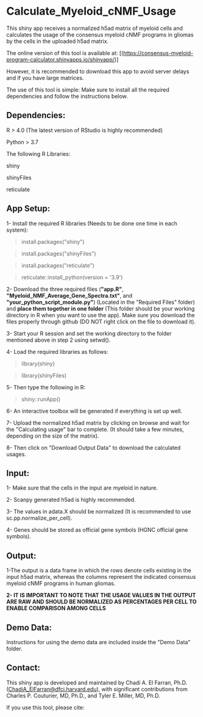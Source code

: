 # Calculate_Myeloid_cNMF_Usage
This shiny app receives a normalized h5ad matrix of myeloid cells and calculates the usage of the consensus myeloid cNMF programs in gliomas by the cells in the uploaded h5ad matrix.


The online version of this tool is available at: 
[(https://consensus-myeloid-program-calculator.shinyapps.io/shinyapp/)]

However, it is recommended to download this app to avoid server delays and if you have large matrices.

The use of this tool is simple: Make sure to install all the required dependencies and follow the instructions below.

## Dependencies:
R > 4.0 (The latest version of RStudio is highly recommended)

Python > 3.7

The following R Libraries:

shiny

shinyFiles

reticulate

## App Setup:

1- Install the required R libraries (Needs to be done one time in each system):

>install.packages("shiny")

>install.packages("shinyFiles")

>install.packages("reticulate")

>reticulate::install_python(version = '3.9')


2- Download the three required files (**"app.R"**, **"Myeloid_NMF_Average_Gene_Spectra.txt"**, and **"your_python_script_module.py"**) (Located in the "Required Files" folder) and **place them together in one folder** (This folder should be your working directory in R when you want to use the app).  Make sure you download the files properly through github (DO NOT right click on the file to download it).   


3- Start your R session and set the working directory to the folder mentioned above in step 2 using setwd().


4- Load the required libraries as follows:

>library(shiny)

>library(shinyFiles)


5- Then type the following in R:

>shiny::runApp()


6- An interactive toolbox will be generated if everything is set up well.


7- Upload the normalized h5ad matrix by clicking on browse and wait for the "Calculating usage" bar to complete. (It should take a few minutes, depending on the size of the matrix).


8- Then click on "Download Output Data" to download the calculated usages.

## Input:

1- Make sure that the cells in the input are myeloid in nature.

2- Scanpy generated h5ad is highly recommended.

3- The values in adata.X should be normalized (It is recommended to use sc.pp.normalize_per_cell).

4- Genes should be stored as official gene symbols (HGNC official gene symbols).


## Output:

1-The output is a data frame in which the rows denote cells existing in the input h5ad matrix, whereas the columns represent the indicated consensus myeloid cNMF programs in human gliomas.

**2- IT IS IMPORTANT TO NOTE THAT THE USAGE VALUES IN THE OUTPUT ARE RAW AND SHOULD BE NORMALIZED AS PERCENTAGES PER CELL TO ENABLE COMPARISON AMONG CELLS**

## Demo Data:

Instructions for using the demo data are included inside the "Demo Data" folder.

## Contact:

This shiny app is developed and maintained by Chadi A. El Farran, Ph.D. (ChadiA_ElFarran@dfci.harvard.edu), with significant contributions from Charles P. Couturier, MD, Ph.D., and Tyler E. Miller, MD, Ph.D.

If you use this tool, please cite:




